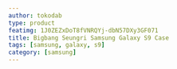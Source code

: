```yaml
---
author: tokodab
type: product
featimg: 1J0ZEZxDoT8fVNRQYj-dbN57DXy3GF071
title: Bigbang Seungri Samsung Galaxy S9 Case
tags: [samsung, galaxy, s9]
category: [samsung]
---
```

